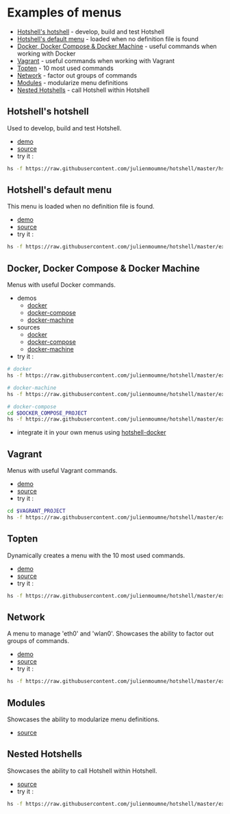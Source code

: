 # Examples of menus

  - [Hotshell's hotshell](#hotshells-hotshell) - develop, build and test Hotshell
  - [Hotshell's default menu](#hotshells-default-menu) - loaded when no definition file is found
  - [Docker, Docker Compose & Docker Machine](#docker-docker-compose--docker-machine) - useful commands when working with Docker
  - [Vagrant](#vagrant) - useful commands when working with Vagrant
  - [Topten](#topten) - 10 most used commands
  - [Network](#network) - factor out groups of commands
  - [Modules](#modules) - modularize menu definitions
  - [Nested Hotshells](#nested-hotshells) - call Hotshell within Hotshell

## Hotshell's hotshell

Used to develop, build and test Hotshell.

  - [demo](http://julienmoumne.github.io/hotshell/demos/hs.js.html)
  - [source](../hs.js)
  - try it :
```bash
hs -f https://raw.githubusercontent.com/julienmoumne/hotshell/master/hs.js
```

## Hotshell's default menu

This menu is loaded when no definition file is found.

  - [demo](http://julienmoumne.github.io/hotshell/demos/default.hs.js.html)
  - [source](./default/default.hs.js)
  - try it :
```bash
hs -f https://raw.githubusercontent.com/julienmoumne/hotshell/master/examples/default/default.hs.js
```

## Docker, Docker Compose & Docker Machine

Menus with useful Docker commands.

  - demos
    * [docker](http://julienmoumne.github.io/hotshell/demos/docker.hs.js.html)
    * [docker-compose](http://julienmoumne.github.io/hotshell/demos/docker-compose.hs.js.html)
    * [docker-machine](http://julienmoumne.github.io/hotshell/demos/docker-machine.hs.js.html)
  - sources
    * [docker](./docker/docker.hs.js)
    * [docker-compose](./docker/docker-compose.hs.js)
    * [docker-machine](./docker/docker-machine.hs.js)
  - try it :
```bash
# docker
hs -f https://raw.githubusercontent.com/julienmoumne/hotshell/master/examples/docker/docker.hs.js

# docker-machine
hs -f https://raw.githubusercontent.com/julienmoumne/hotshell/master/examples/docker/docker-machine.hs.js

# docker-compose
cd $DOCKER_COMPOSE_PROJECT
hs -f https://raw.githubusercontent.com/julienmoumne/hotshell/master/examples/docker/docker-compose.hs.js
```
  - integrate it in your own menus using [hotshell-docker](https://github.com/julienmoumne/hotshell-docker)

## Vagrant

Menus with useful Vagrant commands.

  - [demo](http://julienmoumne.github.io/hotshell/demos/vagrant.hs.js.html)
  - [source](./vagrant/vagrant.hs.js)
  - try it :
```bash
cd $VAGRANT_PROJECT
hs -f https://raw.githubusercontent.com/julienmoumne/hotshell/master/examples/vagrant/vagrant.hs.js
```

## Topten

Dynamically creates a menu with the 10 most used commands.

  - [demo](http://julienmoumne.github.io/hotshell/demos/topten.hs.js.html)
  - [source](./topten/topten.hs.js)
  - try it :
```bash
hs -f https://raw.githubusercontent.com/julienmoumne/hotshell/master/examples/topten/topten.hs.js
```

## Network

A menu to manage 'eth0' and 'wlan0'. Showcases the ability to factor out groups of commands.

  - [demo](http://julienmoumne.github.io/hotshell/demos/network.hs.js.html)
  - [source](./network/network.hs.js)
  - try it :
```bash
hs -f https://raw.githubusercontent.com/julienmoumne/hotshell/master/examples/network/network.hs.js
```

## Modules

Showcases the ability to modularize menu definitions.

  - [source](./modules)

## Nested Hotshells

Showcases the ability to call Hotshell within Hotshell.

  - [source](./nested/nested.hs.js)
  - try it :
```bash
hs -f https://raw.githubusercontent.com/julienmoumne/hotshell/master/examples/nested/nested.hs.js
```